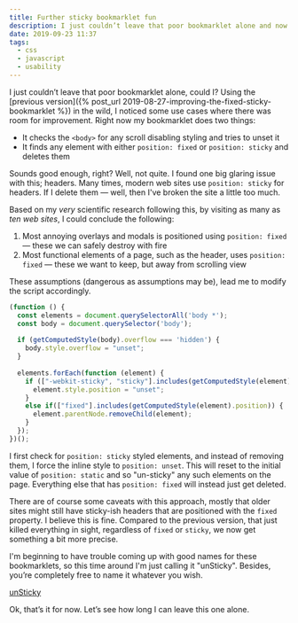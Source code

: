 ```yaml
---
title: Further sticky bookmarklet fun
description: I just couldn’t leave that poor bookmarklet alone and now it has turned into some kind of benevolent monster
date: 2019-09-23 11:37
tags:
  - css
  - javascript
  - usability
---
```


I just couldn’t leave that poor bookmarklet alone, could I? Using the [previous version]({% post_url 2019-08-27-improving-the-fixed-sticky-bookmarklet %}) in the wild, I noticed some use cases where there was room for improvement. Right now my bookmarklet does two things:

* It checks the `<body>` for any scroll disabling styling and tries to unset it
* It finds any element with either `position: fixed` or `position: sticky` and deletes them

Sounds good enough, right? Well, not quite. I found one big glaring issue with this; headers. Many times, modern web sites use `position: sticky` for headers. If I delete them — well, then I've broken the site a little too much.

Based on my *very* scientific research following this, by visiting as many as *ten web sites*, I could conclude the following:

1. Most annoying overlays and modals is positioned using `position: fixed` — these we can safely destroy with fire
2. Most functional elements of a page, such as the header, uses `position: fixed` — these we want to keep, but away from scrolling view

These assumptions (dangerous as assumptions may be), lead me to modify the script accordingly.

```javascript
(function () {
  const elements = document.querySelectorAll('body *');
  const body = document.querySelector('body');
  
  if (getComputedStyle(body).overflow === 'hidden') {
    body.style.overflow = "unset";
  }
  
  elements.forEach(function (element) {
    if (["-webkit-sticky", "sticky"].includes(getComputedStyle(element).position)) {
      element.style.position = "unset";
    }
    else if(["fixed"].includes(getComputedStyle(element).position)) {
      element.parentNode.removeChild(element);
    }
  });
})();
```

I first check for `position: sticky` styled elements, and instead of removing them, I force the inline style to `position: unset`. This will reset to the initial value of `position: static` and so "un-sticky" any such elements on the page. Everything else that has `position: fixed` will instead just get deleted.

There are of course some caveats with this approach, mostly that older sites might still have sticky-ish headers that are positioned with the `fixed` property. I believe this is fine. Compared to the previous version, that just killed everything in sight, regardless of `fixed` or `sticky`, we now get something a bit more precise.

I'm beginning to have trouble coming up with good names for these bookmarklets, so this time around I'm just calling it "unSticky". Besides, you’re completely free to name it whatever you wish.

<a href="javascript:void%20function(){(function(){const%20e=document.querySelectorAll(%22body%20*%22),t=document.querySelector(%22body%22);%22hidden%22===getComputedStyle(t).overflow%26%26(t.style.overflow=%22unset%22),e.forEach(function(e){[%22-webkit-sticky%22,%22sticky%22].includes(getComputedStyle(e).position)%3Fe.style.position=%22unset%22:[%22fixed%22].includes(getComputedStyle(e).position)%26%26e.parentNode.removeChild(e)})})()}();" class="bookmarklet">unSticky</a>

Ok, that’s it for now. Let’s see how long I can leave this one alone. 